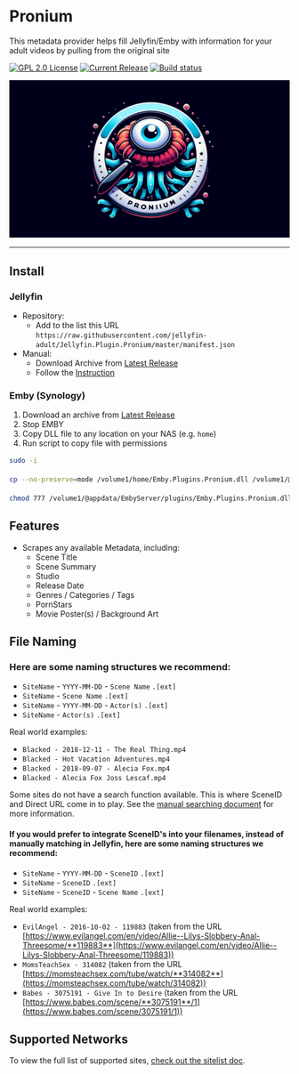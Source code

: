 # Pronium

This metadata provider helps fill Jellyfin/Emby with information for your adult videos by pulling from the original site

[![GPL 2.0 License](https://img.shields.io/github/license/jellyfin-adult/Jellyfin.Plugin.Pronium)](./LICENSE)
[![Current Release](https://img.shields.io/github/release/jellyfin-adult/Jellyfin.Plugin.Pronium)](https://github.com/jellyfin-adult/Jellyfin.Plugin.Pronium/releases/latest)
[![Build status](https://img.shields.io/github/actions/workflow/status/jellyfin-adult/Jellyfin.Plugin.Pronium/release.yml)](https://github.com/jellyfin-adult/Jellyfin.Plugin.Pronium/releases/tag/nightly)

![Logo](./logo.png)

------------

## Install

### Jellyfin

- Repository:
  - Add to the list this URL `https://raw.githubusercontent.com/jellyfin-adult/Jellyfin.Plugin.Pronium/master/manifest.json`
- Manual:
  - Download Archive from [Latest Release](https://github.com/jellyfin-adult/Jellyfin.Plugin.Pronium/releases/latest)
  - Follow the [Instruction](https://jellyfin.org/docs/general/server/plugins/index.html)

### Emby (Synology)

1. Download an archive from [Latest Release](https://github.com/jellyfin-adult/Jellyfin.Plugin.Pronium/releases/latest)
1. Stop EMBY
1. Copy DLL file to any location on your NAS (e.g. `home`)
1. Run script to copy file with permissions

  ```zsh
  sudo -i

  cp --no-preserve=mode /volume1/home/Emby.Plugins.Pronium.dll /volume1/@appdata/EmbyServer/plugins

  chmod 777 /volume1/@appdata/EmbyServer/plugins/Emby.Plugins.Pronium.dll
  ```

## Features
- Scrapes any available Metadata, including:
  - Scene Title
  - Scene Summary
  - Studio
  - Release Date
  - Genres / Categories / Tags
  - PornStars
  - Movie Poster(s) / Background Art

## File Naming

### Here are some naming structures we recommend:
- `SiteName` - `YYYY-MM-DD` - `Scene Name` `.[ext]`
- `SiteName` - `Scene Name` `.[ext]`
- `SiteName` - `YYYY-MM-DD` - `Actor(s)` `.[ext]`
- `SiteName` - `Actor(s)` `.[ext]`

Real world examples:
- `Blacked - 2018-12-11 - The Real Thing.mp4`
- `Blacked - Hot Vacation Adventures.mp4`
- `Blacked - 2018-09-07 - Alecia Fox.mp4`
- `Blacked - Alecia Fox Joss Lescaf.mp4`

Some sites do not have a search function available. This is where SceneID and Direct URL come in to play.
See the [manual searching document](./docs/manualsearch.md) for more information.

#### If you would prefer to integrate SceneID's into your filenames, instead of manually matching in Jellyfin, here are some naming structures we recommend:
- `SiteName` - `YYYY-MM-DD` - `SceneID` `.[ext]`
- `SiteName` - `SceneID` `.[ext]`
- `SiteName` - `SceneID` - `Scene Name` `.[ext]`

Real world examples:
- `EvilAngel - 2016-10-02 - 119883` (taken from the URL [https://www.evilangel.com/en/video/Allie--Lilys-Slobbery-Anal-Threesome/**119883**](https://www.evilangel.com/en/video/Allie--Lilys-Slobbery-Anal-Threesome/119883))
- `MomsTeachSex - 314082` (taken from the URL [https://momsteachsex.com/tube/watch/**314082**](https://momsteachsex.com/tube/watch/314082))
- `Babes - 3075191 - Give In to Desire` (taken from the URL [https://www.babes.com/scene/**3075191**/1](https://www.babes.com/scene/3075191/1))

## Supported Networks
To view the full list of supported sites, [check out the sitelist doc](./docs/sitelist.md).
